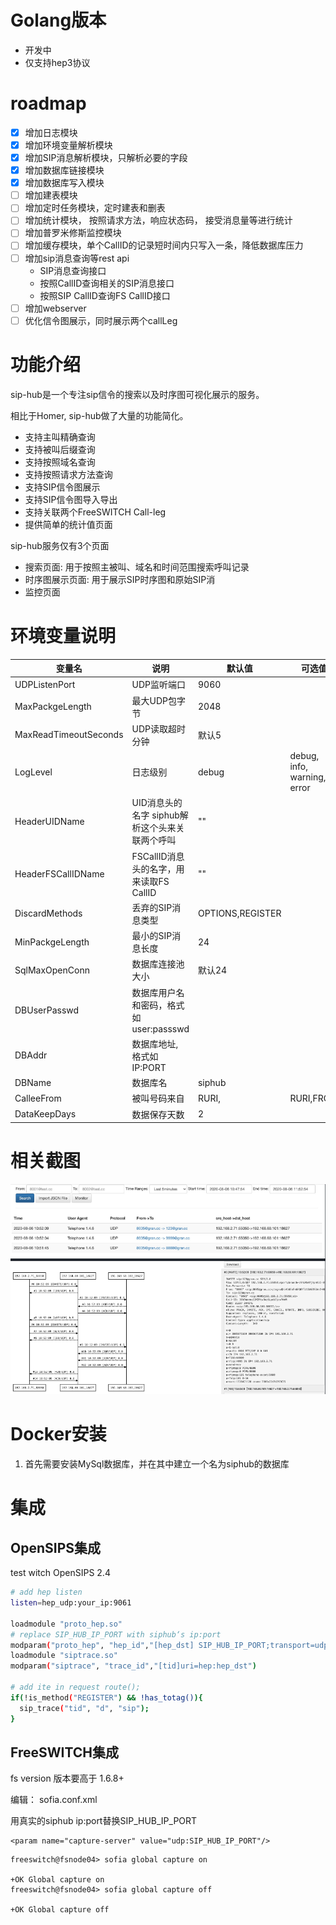 # Golang版本
- 开发中 
- 仅支持hep3协议

# roadmap
- [x] 增加日志模块 
- [x] 增加环境变量解析模块 
- [x] 增加SIP消息解析模块，只解析必要的字段 
- [x] 增加数据库链接模块 
- [x] 增加数据库写入模块
- [ ] 增加建表模块 
- [ ] 增加定时任务模块，定时建表和删表
- [ ] 增加统计模块， 按照请求方法，响应状态码， 接受消息量等进行统计
- [ ] 增加普罗米修斯监控模块
- [ ] 增加缓存模块，单个CallID的记录短时间内只写入一条，降低数据库压力
- [ ] 增加sip消息查询等rest api
    - SIP消息查询接口
    - 按照CallID查询相关的SIP消息接口
    - 按照SIP CallID查询FS CallID接口
- [ ] 增加webserver
- [ ] 优化信令图展示，同时展示两个callLeg

# 功能介绍

sip-hub是一个专注sip信令的搜索以及时序图可视化展示的服务。

相比于Homer, sip-hub做了大量的功能简化。

- 支持主叫精确查询
- 支持被叫后缀查询
- 支持按照域名查询
- 支持按照请求方法查询
- 支持SIP信令图展示
- 支持SIP信令图导入导出
- 支持关联两个FreeSWITCH Call-leg 
- 提供简单的统计值页面

sip-hub服务仅有3个页面

- 搜索页面: 用于按照主被叫、域名和时间范围搜索呼叫记录
- 时序图展示页面: 用于展示SIP时序图和原始SIP消
- 监控页面

# 环境变量说明

变量名 | 说明 | 默认值 | 可选值
--- | --- | --- | ---
UDPListenPort | UDP监听端口 | 9060
MaxPackgeLength | 最大UDP包字节 | 2048
MaxReadTimeoutSeconds | UDP读取超时分钟 | 默认5
LogLevel | 日志级别 | debug | debug, info, warning, error
HeaderUIDName | UID消息头的名字 siphub解析这个头来关联两个呼叫 | "" 
HeaderFSCallIDName | FSCallID消息头的名字，用来读取FS CallID | ""
DiscardMethods | 丢弃的SIP消息类型 | OPTIONS,REGISTER |
MinPackgeLength | 最小的SIP消息长度 | 24
SqlMaxOpenConn | 数据库连接池大小 | 默认24
DBUserPasswd | 数据库用户名和密码，格式如user:passswd |
DBAddr | 数据库地址, 格式如IP:PORT | 
DBName |  数据库名 | siphub
CalleeFrom | 被叫号码来自 | RURI, | RURI,FROM
DataKeepDays | 数据保存天数 | 2 

# 相关截图

![](./demo.png)


# Docker安装

1. 首先需要安装MySql数据库，并在其中建立一个名为siphub的数据库

# 集成

## OpenSIPS集成
test witch OpenSIPS 2.4

```bash
# add hep listen
listen=hep_udp:your_ip:9061

loadmodule "proto_hep.so"
# replace SIP_HUB_IP_PORT with siphub‘s ip:port
modparam("proto_hep", "hep_id","[hep_dst] SIP_HUB_IP_PORT;transport=udp;version=3") 
loadmodule "siptrace.so"
modparam("siptrace", "trace_id","[tid]uri=hep:hep_dst")

# add ite in request route();
if(!is_method("REGISTER") && !has_totag()){
  sip_trace("tid", "d", "sip");
}
```

## FreeSWITCH集成
fs version 版本要高于 1.6.8+ 

编辑： sofia.conf.xml

用真实的siphub ip:port替换SIP_HUB_IP_PORT

```
<param name="capture-server" value="udp:SIP_HUB_IP_PORT"/>
```

```
freeswitch@fsnode04> sofia global capture on
 
+OK Global capture on
freeswitch@fsnode04> sofia global capture off
 
+OK Global capture off
```

